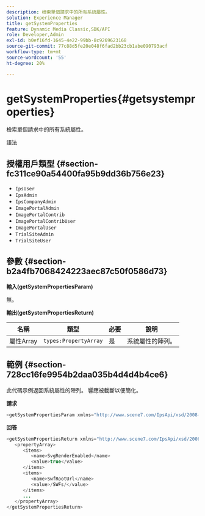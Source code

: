 ```yaml
---
description: 檢索單個請求中的所有系統屬性。
solution: Experience Manager
title: getSystemProperties
feature: Dynamic Media Classic,SDK/API
role: Developer,Admin
exl-id: b0ef16fd-1645-4e22-99bb-8c9269623168
source-git-commit: 77c88d5fe20e048f6fad2bb23cb1abe090793acf
workflow-type: tm+mt
source-wordcount: '55'
ht-degree: 20%

---
```


# getSystemProperties{#getsystemproperties}

檢索單個請求中的所有系統屬性。

語法

## 授權用戶類型 {#section-fc311ce90a54400fa95b9dd36b756e23}

* `IpsUser`
* `IpsAdmin`
* `IpsCompanyAdmin`
* `ImagePortalAdmin`
* `ImagePortalContrib`
* `ImagePortalContribUser`
* `ImagePortalUser`
* `TrialSiteAdmin`
* `TrialSiteUser`

## 參數 {#section-b2a4fb7068424223aec87c50f0586d73}

**輸入(getSystemPropertiesParam)**

無。

**輸出(getSystemPropertiesReturn)**

| 名稱 | 類型 | 必要 | 說明 |
|---|---|---|---|
| 屬性Array | `types:PropertyArray` | 是 | 系統屬性的陣列。 |

## 範例 {#section-728cc16fe9954b2daa035b4d4d4b4ce6}

此代碼示例返回系統屬性的陣列。 響應被截斷以便簡化。

**請求**

```java
<getSystemPropertiesParam xmlns="http://www.scene7.com/IpsApi/xsd/2008-09-10"/>
```

**回答**

```java
<getSystemPropertiesReturn xmlns="http://www.scene7.com/IpsApi/xsd/2008-09-10"> 
   <propertyArray> 
      <items> 
         <name>SvgRenderEnabled</name> 
         <value>true</value> 
      </items> 
      <items> 
         <name>SwfRootUrl</name> 
         <value>/SWFs/</value> 
      </items> 
      ... 
   </propertyArray> 
</getSystemPropertiesReturn>
```
